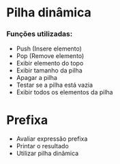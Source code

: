 # Pilha dinâmica
### Funções utilizadas:

   - Push (Insere elemento)
   - Pop  (Remove elemento)
   - Exibir elemento do topo
   - Exibir tamanho da pilha
   - Apagar a pilha
   - Testar se a pilha está vazia
   - Exibir todos os elementos da pilha
  
# Prefixa
  - Avaliar expressão prefixa 
  - Printar o resultado 
  - Utilizar pilha dinâmica
